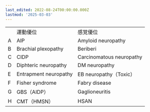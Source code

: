 ```yaml
---
last_edited: 2022-08-24T00:00:00.000Z
lastmod: '2025-03-03'
---
```





|   |   |   |
|---|---|---|
||運動優位|感覚優位|
|A|AIP|Amyloid neuropathy|
|B|Brachial plexopathy|Beriberi|
|C|CIDP|Carcinomatous neuropathy|
|D|Diphteric neuropathy|DM neuropathy|
|E|Entrapment neuropathy|EB neuropathy（Toxic）|
|F|Fisher syndrome|Fabry disease|
|G|GBS（AIDP）|Gaglioneuritis|
|H|CMT（HMSN）|HSAN|
